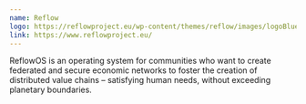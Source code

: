 ```yaml
---
name: Reflow
logo: https://reflowproject.eu/wp-content/themes/reflow/images/logoBlue.svg
link: https://www.reflowproject.eu/
---
```

ReflowOS is an operating system for communities who want to create federated and secure economic networks to foster the creation of distributed value chains – satisfying human needs, without exceeding planetary boundaries.





